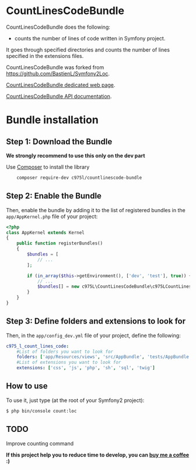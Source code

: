 CountLinesCodeBundle
====================

CountLinesCodeBundle does the following:

- counts the number of lines of code written in Symfony project.

It goes through specified directories and counts the number of lines specified in the extensions files.

CountLinesCodeBundle was forked from https://github.com/BastienL/Symfony2Loc.

[CountLinesCodeBundle dedicated web page](https://975l.com/en/pages/count-lines-code-bundle).

[CountLinesCodeBundle API documentation](https://975l.com/apidoc/c975L/CountLinesCodeBundle.html).

Bundle installation
===================

Step 1: Download the Bundle
---------------------------
**We strongly recommend to use this only on the dev part**

Use [Composer](https://getcomposer.org) to install the library
```bash
    composer require-dev c975l/countlinescode-bundle
```

Step 2: Enable the Bundle
-------------------------
Then, enable the bundle by adding it to the list of registered bundles
in the `app/AppKernel.php` file of your project:

```php
<?php
class AppKernel extends Kernel
{
    public function registerBundles()
    {
        $bundles = [
            // ...
        ];

        if (in_array($this->getEnvironment(), ['dev', 'test'], true)) {
            // ...
            $bundles[] = new c975L\CountLinesCodeBundle\c975LCountLinesCodeBundle();
        }
    }
}
```

Step 3: Define folders and extensions to look for
-------------------------------------------------
Then, in the `app/config_dev.yml` file of your project, define the following:

```yml
c975_l_count_lines_code:
    #List of folders you want to look for
    folders: ['app/Resources/views', 'src/AppBundle', 'tests/AppBundle', 'web/css', 'web/js']
    #List of extensions you want to look for
    extensions: ['css', 'js', 'php', 'sh', 'sql', 'twig']
```

How to use
----------
To use it, just type (at the root of your Symfony2 project):
```bash
$ php bin/console count:loc
```

TODO
----
Improve counting command

**If this project help you to reduce time to develop, you can [buy me a coffee](https://www.buymeacoffee.com/LaurentMarquet) :)**